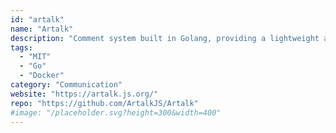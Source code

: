 ```yaml
---
id: "artalk"
name: "Artalk"
description: "Comment system built in Golang, providing a lightweight and highly customizable solution for adding comments to your website."
tags:
  - "MIT"
  - "Go"
  - "Docker"
category: "Communication"
website: "https://artalk.js.org/"
repo: "https://github.com/ArtalkJS/Artalk"
#image: "/placeholder.svg?height=300&width=400"
---
```


